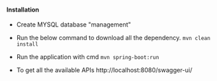 #### **Installation**

- Create MYSQL database "management"

- Run the below command to download all the dependency.
`mvn clean install`

- Run the application with cmd `mvn spring-boot:run`

- To get all the available APIs
http://localhost:8080/swagger-ui/
